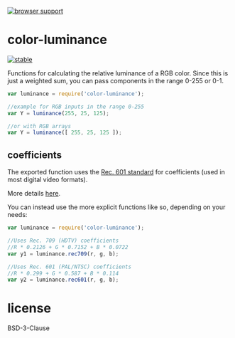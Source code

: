 [![browser support](https://ci.testling.com/mattdesl/color-luminance.png)](https://ci.testling.com/mattdesl/color-luminance)


# color-luminance 

[![stable](http://badges.github.io/stability-badges/dist/stable.svg)](http://github.com/badges/stability-badges)

Functions for calculating the relative luminance of a RGB color. 
Since this is just a weighted sum, you can pass components in the range
0-255 or 0-1. 

```js
var luminance = require('color-luminance');

//example for RGB inputs in the range 0-255
var Y = luminance(255, 25, 125);

//or with RGB arrays
var Y = luminance([ 255, 25, 125 ]);
```

## coefficients

The exported function uses the [Rec. 601 standard](http://en.wikipedia.org/wiki/Rec._601) for coefficients (used in most digital video formats). 

More details [here](http://haugk.co.uk/2012/11/22/luma-rec-601-vs-rec-709/).

You can instead use the more explicit functions like so, depending on your needs:

```js
var luminance = require('color-luminance');

//Uses Rec. 709 (HDTV) coefficients
//R * 0.2126 + G * 0.7152 + B * 0.0722
var y1 = luminance.rec709(r, g, b);

//Uses Rec. 601 (PAL/NTSC) coefficients
//R * 0.299 + G * 0.587 + B * 0.114
var y2 = luminance.rec601(r, g, b);
```

# license

BSD-3-Clause